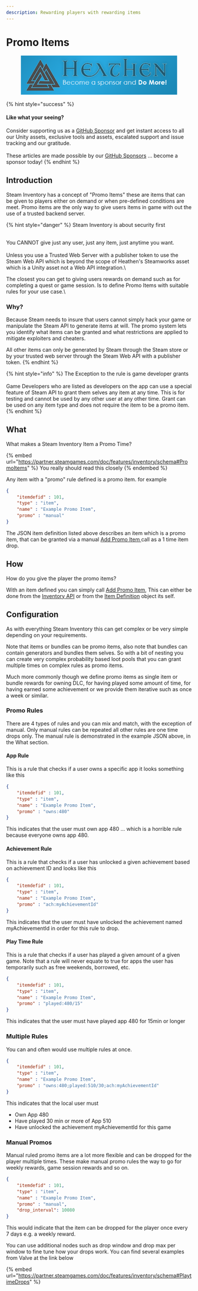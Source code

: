 ```yaml
---
description: Rewarding players with rewarding items
---
```


# Promo Items

<figure><img src="../../../../../.gitbook/assets/512x128 Sponsor Banner.png" alt="Become a sponsor and Do More"><figcaption></figcaption></figure>

{% hint style="success" %}
#### Like what your seeing?

Consider supporting us as a [GitHub Sponsor](../../../../../) and get instant access to all our Unity assets, exclusive tools and assets, escalated support and issue tracking and our gratitude.\
\
These articles are made possible by our [GitHub Sponsors](https://github.com/sponsors/heathen-engineering) ... become a sponsor today!
{% endhint %}

## Introduction

Steam Inventory has a concept of "Promo Items" these are items that can be given to players either on demand or when pre-defined conditions are meet. Promo items are the only way to give users items in game with out the use of a trusted backend server.

{% hint style="danger" %}
Steam Inventory is about security first

\
You CANNOT give just any user, just any item, just anytime you want.\
\
Unless you use a Trusted Web Server with a publisher token to use the Steam Web API which is beyond the scope of Heathen's Steamworks asset which is a Unity asset not a Web API integration.\


The closest you can get to giving users rewards on demand such as for completing a quest or game session. Is to define Promo Items with suitable rules for your use case.\


### Why?

Because Steam needs to insure that users cannot simply hack your game or manipulate the Steam API to generate items at will. The promo system lets you identify what items can be granted and what restrictions are applied to mitigate exploiters and cheaters.

All other items can only be generated by Steam through the Steam store or by your trusted web server through the Steam Web API with a publisher token.
{% endhint %}

{% hint style="info" %}
The Exception to the rule is game developer grants\
\
Game Developers who are listed as developers on the app can use a special feature of Steam API to grant them selves any item at any time. This is for testing and cannot be used by any other user at any other time. Grant can be used on any item type and does not require the item to be a promo item.
{% endhint %}

## What

What makes a Steam Inventory Item a Promo Time?

{% embed url="https://partner.steamgames.com/doc/features/inventory/schema#PromoItems" %}
You really should read this closely
{% endembed %}

Any item with a "promo" rule defined is a promo item. for example

```json
{
    "itemdefid" : 101,
    "type" : "item",
    "name" : "Example Promo Item",
    "promo" : "manual"
}
```

The JSON item definition listed above describes an item which is a promo item, that can be granted via a manual [Add Promo Item ](../../../api/inventory.md#addpromoitem)call as a 1 time item drop.

## How

How do you give the player the promo items?

With an item defined you can simply call [Add Promo Item](../../../api/inventory.md#addpromoitem), This can either be done from the [Inventory API](../../../api/inventory.md#add-promo-item) or from the [Item Definition](../../scriptable-objects/item-definition.md#add-promo-item) object its self.

## Configuration

As with everything Steam Inventory this can get complex or be very simple depending on your requirements.&#x20;

Note that items or bundles can be promo items, also note that bundles can contain generators and bundles them selves. So with a bit of nesting you can create very complex probability based loot pools that you can grant multiple times on complex rules as promo items.

Much more commonly though we define promo items as single item or bundle rewards for owning DLC, for having played some amount of time, for having earned some achievement or we provide them iterative such as once a week or similar.&#x20;

### Promo Rules

There are 4 types of rules and you can mix and match, with the exception of manual. Only manual rules can be repeated all other rules are one time drops only. The manual rule is demonstrated in the example JSON above, in the What section.

#### App Rule

This is a rule that checks if a user owns a specific app it looks something like this

```json
{
    "itemdefid" : 101,
    "type" : "item",
    "name" : "Example Promo Item",
    "promo" : "owns:480"
}
```

This indicates that the user must own app 480 ... which is a horrible rule because everyone owns app 480.

#### Achievement Rule

This is a rule that checks if a user has unlocked a given achievement based on achievement ID and looks like this

```json
{
    "itemdefid" : 101,
    "type" : "item",
    "name" : "Example Promo Item",
    "promo" : "ach:myAchievementId"
}
```

This indicates that the user must have unlocked the achievement named myAchievementId in order for this rule to drop.

#### Play Time Rule

This is a rule that checks if a user has played a given amount of a given game. Note that a rule will never equate to true for apps the user has temporarily such as free weekends, borrowed, etc.

```json
{
    "itemdefid" : 101,
    "type" : "item",
    "name" : "Example Promo Item",
    "promo" : "played:480/15"
}
```

This indicates that the user must have played app 480 for 15min or longer

### Multiple Rules

You can and often would use multiple rules at once.

```json
{
    "itemdefid" : 101,
    "type" : "item",
    "name" : "Example Promo Item",
    "promo" : "owns:480;played:510/30;ach:myAchievementId"
}
```

This indicates that the local user must

* Own App 480
* Have played 30 min or more of App 510
* Have unlocked the achievement myAchievementId for this game

### Manual Promos

Manual ruled promo items are a lot more flexible and can be dropped for the player multiple times. These make manual promo rules the way to go for weekly rewards, game session rewards and so on.

```json
{
    "itemdefid" : 101,
    "type" : "item",
    "name" : "Example Promo Item",
    "promo" : "manual",
    "drop_interval": 10080
}
```

This would indicate that the item can be dropped for the player once every 7 days e.g. a weekly reward.

You can use additional nodes such as drop window and drop max per window to fine tune how your drops work. You can find several examples from Valve at the link below

{% embed url="https://partner.steamgames.com/doc/features/inventory/schema#PlaytimeDrops" %}
